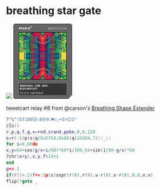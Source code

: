 <h1>breathing star gate</h1>

<img src='breathing_star_gate.gif'></img>
<img src='breathing_star_gate.png'></img>

tweetcart relay #8 from @carson's [Breathing Shape Extender](https://teia.art/objkt/755613)

``` Lua
?"\^!5f100🐱☉8웃9:♥⌂;⬅️3⬇️😐1"
cls()
r,p,q,f,g,v=rnd,srand,poke,0,0,128
s=r(-1)p(s)q(0x5f54,0x60)q(24364,7)::_::
for i=0,80do
x,y=64+cos(g/v+i/80)*60*i/100,64+sin(i/80-g/v)*60
?chr(x+y),x,y,f%13+1
end
g+=.1
if(r()>.1)f+=.5p(s)sspr(r(8),r(8),v-r(8),v-r(8),0,0,v,v)
flip()goto _
```